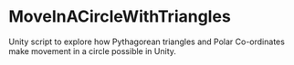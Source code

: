 # MoveInACircleWithTriangles
Unity script to explore how Pythagorean triangles and Polar Co-ordinates make movement in a circle possible in Unity.
